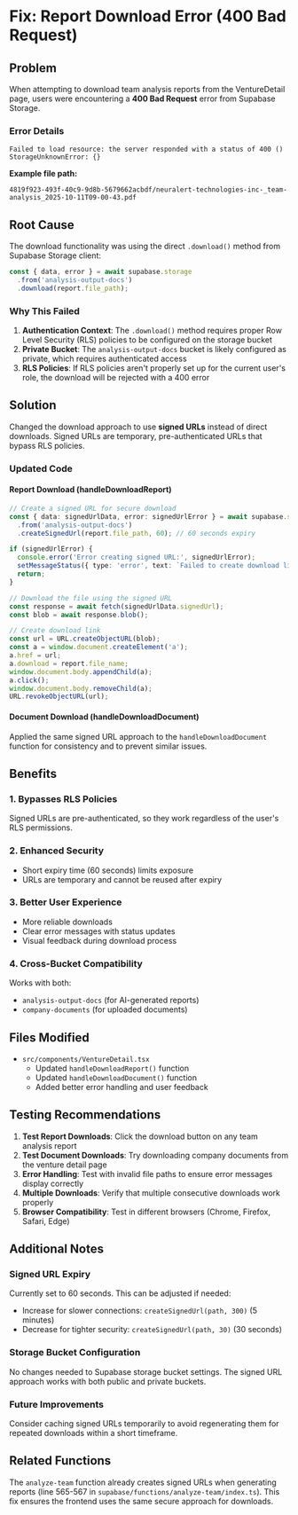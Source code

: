 # Fix: Report Download Error (400 Bad Request)

## Problem
When attempting to download team analysis reports from the VentureDetail page, users were encountering a **400 Bad Request** error from Supabase Storage.

### Error Details
```
Failed to load resource: the server responded with a status of 400 ()
StorageUnknownError: {}
```

**Example file path:**
```
4819f923-493f-40c9-9d8b-5679662acbdf/neuralert-technologies-inc-_team-analysis_2025-10-11T09-00-43.pdf
```

## Root Cause
The download functionality was using the direct `.download()` method from Supabase Storage client:

```typescript
const { data, error } = await supabase.storage
  .from('analysis-output-docs')
  .download(report.file_path);
```

### Why This Failed
1. **Authentication Context**: The `.download()` method requires proper Row Level Security (RLS) policies to be configured on the storage bucket
2. **Private Bucket**: The `analysis-output-docs` bucket is likely configured as private, which requires authenticated access
3. **RLS Policies**: If RLS policies aren't properly set up for the current user's role, the download will be rejected with a 400 error

## Solution
Changed the download approach to use **signed URLs** instead of direct downloads. Signed URLs are temporary, pre-authenticated URLs that bypass RLS policies.

### Updated Code

#### Report Download (handleDownloadReport)
```typescript
// Create a signed URL for secure download
const { data: signedUrlData, error: signedUrlError } = await supabase.storage
  .from('analysis-output-docs')
  .createSignedUrl(report.file_path, 60); // 60 seconds expiry

if (signedUrlError) {
  console.error('Error creating signed URL:', signedUrlError);
  setMessageStatus({ type: 'error', text: `Failed to create download link: ${signedUrlError.message}` });
  return;
}

// Download the file using the signed URL
const response = await fetch(signedUrlData.signedUrl);
const blob = await response.blob();

// Create download link
const url = URL.createObjectURL(blob);
const a = window.document.createElement('a');
a.href = url;
a.download = report.file_name;
window.document.body.appendChild(a);
a.click();
window.document.body.removeChild(a);
URL.revokeObjectURL(url);
```

#### Document Download (handleDownloadDocument)
Applied the same signed URL approach to the `handleDownloadDocument` function for consistency and to prevent similar issues.

## Benefits

### 1. Bypasses RLS Policies
Signed URLs are pre-authenticated, so they work regardless of the user's RLS permissions.

### 2. Enhanced Security
- Short expiry time (60 seconds) limits exposure
- URLs are temporary and cannot be reused after expiry

### 3. Better User Experience
- More reliable downloads
- Clear error messages with status updates
- Visual feedback during download process

### 4. Cross-Bucket Compatibility
Works with both:
- `analysis-output-docs` (for AI-generated reports)
- `company-documents` (for uploaded documents)

## Files Modified
- `src/components/VentureDetail.tsx`
  - Updated `handleDownloadReport()` function
  - Updated `handleDownloadDocument()` function
  - Added better error handling and user feedback

## Testing Recommendations

1. **Test Report Downloads**: Click the download button on any team analysis report
2. **Test Document Downloads**: Try downloading company documents from the venture detail page
3. **Error Handling**: Test with invalid file paths to ensure error messages display correctly
4. **Multiple Downloads**: Verify that multiple consecutive downloads work properly
5. **Browser Compatibility**: Test in different browsers (Chrome, Firefox, Safari, Edge)

## Additional Notes

### Signed URL Expiry
Currently set to 60 seconds. This can be adjusted if needed:
- Increase for slower connections: `createSignedUrl(path, 300)` (5 minutes)
- Decrease for tighter security: `createSignedUrl(path, 30)` (30 seconds)

### Storage Bucket Configuration
No changes needed to Supabase storage bucket settings. The signed URL approach works with both public and private buckets.

### Future Improvements
Consider caching signed URLs temporarily to avoid regenerating them for repeated downloads within a short timeframe.

## Related Functions
The `analyze-team` function already creates signed URLs when generating reports (line 565-567 in `supabase/functions/analyze-team/index.ts`). This fix ensures the frontend uses the same secure approach for downloads.


